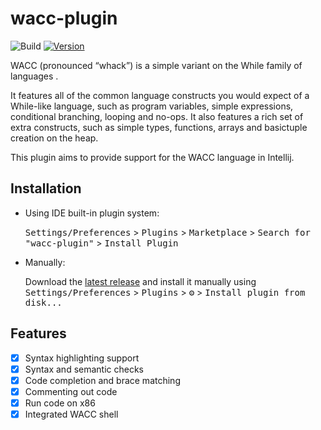 # wacc-plugin

![Build](https://github.com/danieldeng2/wacc-plugin/workflows/Build/badge.svg)
[![Version](https://img.shields.io/jetbrains/plugin/v/16301.svg)](https://plugins.jetbrains.com/plugin/16301)

<!-- Plugin description -->

WACC (pronounced “whack”) is a simple variant on the While family of languages .  

It features all of the common language constructs you would expect of a While-like language, such as program variables, simple expressions, conditional branching, looping and no-ops.
It also features a rich set of extra constructs, such as simple types, functions, arrays and basictuple creation on the heap.

This plugin aims to provide support for the WACC language in Intellij. 

<!-- Plugin description end -->

## Installation

- Using IDE built-in plugin system:
  
  <kbd>Settings/Preferences</kbd> > <kbd>Plugins</kbd> > <kbd>Marketplace</kbd> > <kbd>Search for "wacc-plugin"</kbd> >
  <kbd>Install Plugin</kbd>
  
- Manually:

  Download the [latest release](https://github.com/danieldeng2/wacc-plugin/releases/latest) and install it manually using
  <kbd>Settings/Preferences</kbd> > <kbd>Plugins</kbd> > <kbd>⚙️</kbd> > <kbd>Install plugin from disk...</kbd>


## Features
- [x] Syntax highlighting support
- [x] Syntax and semantic checks
- [x] Code completion and brace matching
- [x] Commenting out code
- [x] Run code on x86
- [x] Integrated WACC shell
